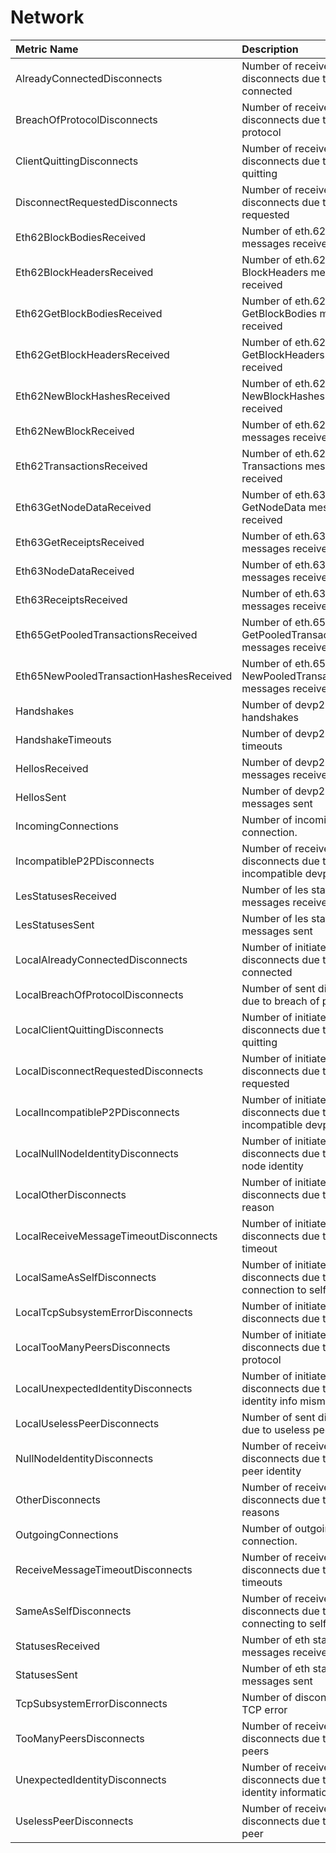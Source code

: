 # Network

| Metric Name | Description |
| :--- | :--- |
| AlreadyConnectedDisconnects | Number of received disconnects due to already connected |
| BreachOfProtocolDisconnects | Number of received disconnects due to breach of protocol |
| ClientQuittingDisconnects | Number of received disconnects due to client quitting |
| DisconnectRequestedDisconnects | Number of received disconnects due to disconnect requested |
| Eth62BlockBodiesReceived | Number of eth.62 BlockBodies messages received |
| Eth62BlockHeadersReceived | Number of eth.62 BlockHeaders messages received |
| Eth62GetBlockBodiesReceived | Number of eth.62 GetBlockBodies messages received |
| Eth62GetBlockHeadersReceived | Number of eth.62 GetBlockHeaders messages received |
| Eth62NewBlockHashesReceived | Number of eth.62 NewBlockHashes messages received |
| Eth62NewBlockReceived | Number of eth.62 NewBlock messages received |
| Eth62TransactionsReceived | Number of eth.62 Transactions messages received |
| Eth63GetNodeDataReceived | Number of eth.63 GetNodeData messages received |
| Eth63GetReceiptsReceived | Number of eth.63 GetReceipts messages received |
| Eth63NodeDataReceived | Number of eth.63 NodeData messages received |
| Eth63ReceiptsReceived | Number of eth.63 Receipts messages received |
| Eth65GetPooledTransactionsReceived | Number of eth.65 GetPooledTransactions messages received |
| Eth65NewPooledTransactionHashesReceived | Number of eth.65 NewPooledTransactionHashes messages received |
| Handshakes | Number of devp2p handshakes |
| HandshakeTimeouts | Number of devp2p handshke timeouts |
| HellosReceived | Number of devp2p hello messages received |
| HellosSent | Number of devp2p hello messages sent |
| IncomingConnections | Number of incoming connection. |
| IncompatibleP2PDisconnects | Number of received disconnects due to incompatible devp2p version |
| LesStatusesReceived | Number of les status messages received |
| LesStatusesSent | Number of les status messages sent |
| LocalAlreadyConnectedDisconnects | Number of initiated disconnects due to already connected |
| LocalBreachOfProtocolDisconnects | Number of sent disconnects due to breach of protocol |
| LocalClientQuittingDisconnects | Number of initiated disconnects due to client quitting |
| LocalDisconnectRequestedDisconnects | Number of initiated disconnects due to disconnect requested |
| LocalIncompatibleP2PDisconnects | Number of initiated disconnects due to incompatible devp2p |
| LocalNullNodeIdentityDisconnects | Number of initiated disconnects due to missing node identity |
| LocalOtherDisconnects | Number of initiated disconnects due to other reason |
| LocalReceiveMessageTimeoutDisconnects | Number of initiated disconnects due to request timeout |
| LocalSameAsSelfDisconnects | Number of initiated disconnects due to connection to self |
| LocalTcpSubsystemErrorDisconnects | Number of initiated disconnects due to TCP error |
| LocalTooManyPeersDisconnects | Number of initiated disconnects due to breach of protocol |
| LocalUnexpectedIdentityDisconnects | Number of initiated disconnects due to node identity info mismatch |
| LocalUselessPeerDisconnects | Number of sent disconnects due to useless peer |
| NullNodeIdentityDisconnects | Number of received disconnects due to missing peer identity |
| OtherDisconnects | Number of received disconnects due to other reasons |
| OutgoingConnections | Number of outgoing connection. |
| ReceiveMessageTimeoutDisconnects | Number of received disconnects due to request timeouts |
| SameAsSelfDisconnects | Number of received disconnects due to connecting to self |
| StatusesReceived | Number of eth status messages received |
| StatusesSent | Number of eth status messages sent |
| TcpSubsystemErrorDisconnects | Number of disconnects due to TCP error |
| TooManyPeersDisconnects | Number of received disconnects due to too many peers |
| UnexpectedIdentityDisconnects | Number of received disconnects due to peer identity information mismatch |
| UselessPeerDisconnects | Number of received disconnects due to useless peer |
